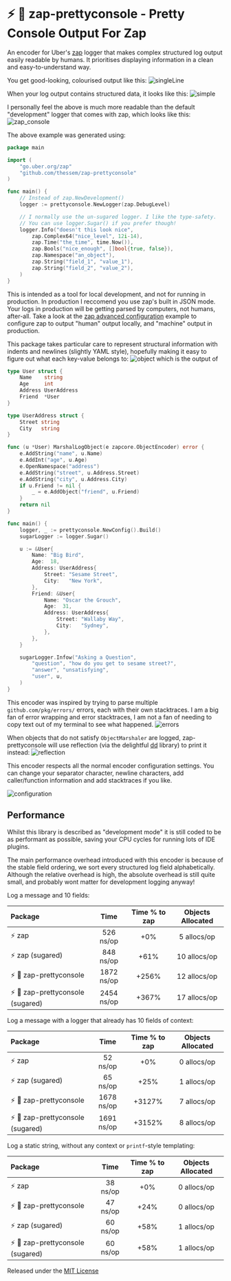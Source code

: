 # :zap: :nail_care: zap-prettyconsole - Pretty Console Output For Zap

An encoder for Uber's [zap] logger that makes complex structured log output easily readable by humans.
It prioritises displaying information in a clean and easy-to-understand way.

You get good-looking, colourised output like this:
![singleLine](https://github.com/thessem/zap-prettyconsole/blob/main/internal/readme/images/SingleLine.png?raw=true)

When your log output contains structured data, it looks like this:
![simple](https://github.com/thessem/zap-prettyconsole/blob/main/internal/readme/images/Simple.png?raw=true)

I personally feel the above is much more readable than the default "development" logger that comes with zap, which looks like this:
![zap_console](https://github.com/thessem/zap-prettyconsole/blob/main/internal/readme/images/ZapConsole.png?raw=true)

The above example was generated using:
```go
package main

import (
	"go.uber.org/zap"
	"github.com/thessem/zap-prettyconsole"
)

func main() {
	// Instead of zap.NewDevelopment()
	logger := prettyconsole.NewLogger(zap.DebugLevel)

	// I normally use the un-sugared logger. I like the type-safety.
	// You can use logger.Sugar() if you prefer though!
	logger.Info("doesn't this look nice",
		zap.Complex64("nice_level", 12i-14),
		zap.Time("the_time", time.Now()),
		zap.Bools("nice_enough", []bool{true, false}),
		zap.Namespace("an_object"),
		zap.String("field_1", "value_1"),
		zap.String("field_2", "value_2"),
	)
}
```

This is intended as a tool for local development, and not for running in production.
In production I reccomend you use zap's built in JSON mode.
Your logs in production will be getting parsed by computers, not humans, after-all.
Take a look at the [zap advanced configuration] example to configure zap to output "human" output locally, and "machine" output in production.

This package takes particular care to represent structural information with indents and newlines (slightly YAML style), hopefully making it easy to figure out what each key-value belongs to:
![object](https://github.com/thessem/zap-prettyconsole/blob/main/internal/readme/images/Object.png?raw=true)
which is the output of
```go
type User struct {
	Name    string
	Age     int
	Address UserAddress
	Friend  *User
}

type UserAddress struct {
	Street string
	City   string
}

func (u *User) MarshalLogObject(e zapcore.ObjectEncoder) error {
	e.AddString("name", u.Name)
	e.AddInt("age", u.Age)
	e.OpenNamespace("address")
	e.AddString("street", u.Address.Street)
	e.AddString("city", u.Address.City)
	if u.Friend != nil {
		_ = e.AddObject("friend", u.Friend)
	}
	return nil
}

func main() {
	logger, _ := prettyconsole.NewConfig().Build()
	sugarLogger := logger.Sugar()

	u := &User{
		Name: "Big Bird",
		Age:  18,
		Address: UserAddress{
			Street: "Sesame Street",
			City:   "New York",
		},
		Friend: &User{
			Name: "Oscar the Grouch",
			Age:  31,
			Address: UserAddress{
				Street: "Wallaby Way",
				City:   "Sydney",
			},
		},
	}

	sugarLogger.Infow("Asking a Question",
		"question", "how do you get to sesame street?",
		"answer", "unsatisfying",
		"user", u,
	)
}
```

This encoder was inspired by trying to parse multiple `github.com/pkg/errors/` errors, each with their own stacktraces.
I am a big fan of error wrapping and error stacktraces, I am not a fan of needing to copy text out of my terminal to see what happened.
![errors](https://github.com/thessem/zap-prettyconsole/blob/main/internal/readme/images/Errors.png?raw=true)

When objects that do not satisfy `ObjectMarshaler` are logged, zap-prettyconsole will use reflection (via the delightful [dd][dd] library) to print it instead:
![reflection](https://github.com/thessem/zap-prettyconsole/blob/main/internal/readme/images/Reflection.png?raw=true)

This encoder respects all the normal encoder configuration settings.
You can change your separator character, newline characters, add caller/function information and add stacktraces if you like.

![configuration](https://github.com/thessem/zap-prettyconsole/blob/main/internal/readme/images/Configuration.png?raw=true)

## Performance

Whilst this library is described as "development mode" it is still coded to be as performant as possible, saving your CPU cycles for running lots of IDE plugins.

The main performance overhead introduced with this encoder is because of the stable field ordering, we sort every structured log field alphabetically.
Although the relative overhead is high, the absolute overhead is still quite small, and probably wont matter for development logging anyway!

Log a message and 10 fields:

| Package | Time | Time % to zap | Objects Allocated |
| :------ | :--: | :-----------: | :---------------: |
| :zap: zap | 526 ns/op | +0% | 5 allocs/op
| :zap: zap (sugared) | 848 ns/op | +61% | 10 allocs/op
| :zap: :nail_care: zap-prettyconsole | 1872 ns/op | +256% | 12 allocs/op
| :zap: :nail_care: zap-prettyconsole (sugared) | 2454 ns/op | +367% | 17 allocs/op

Log a message with a logger that already has 10 fields of context:

| Package | Time | Time % to zap | Objects Allocated |
| :------ | :--: | :-----------: | :---------------: |
| :zap: zap | 52 ns/op | +0% | 0 allocs/op
| :zap: zap (sugared) | 65 ns/op | +25% | 1 allocs/op
| :zap: :nail_care: zap-prettyconsole | 1678 ns/op | +3127% | 7 allocs/op
| :zap: :nail_care: zap-prettyconsole (sugared) | 1691 ns/op | +3152% | 8 allocs/op

Log a static string, without any context or `printf`-style templating:

| Package | Time | Time % to zap | Objects Allocated |
| :------ | :--: | :-----------: | :---------------: |
| :zap: zap | 38 ns/op | +0% | 0 allocs/op
| :zap: :nail_care: zap-prettyconsole | 47 ns/op | +24% | 0 allocs/op
| :zap: zap (sugared) | 60 ns/op | +58% | 1 allocs/op
| :zap: :nail_care: zap-prettyconsole (sugared) | 60 ns/op | +58% | 1 allocs/op

Released under the [MIT License](LICENSE.txt)

[zap]: https://github.com/uber-go/zap
[zap advanced configuration]: https://pkg.go.dev/go.uber.org/zap#example-package-AdvancedConfiguration
[dd]: https://github.com/Code-Hex/dd
